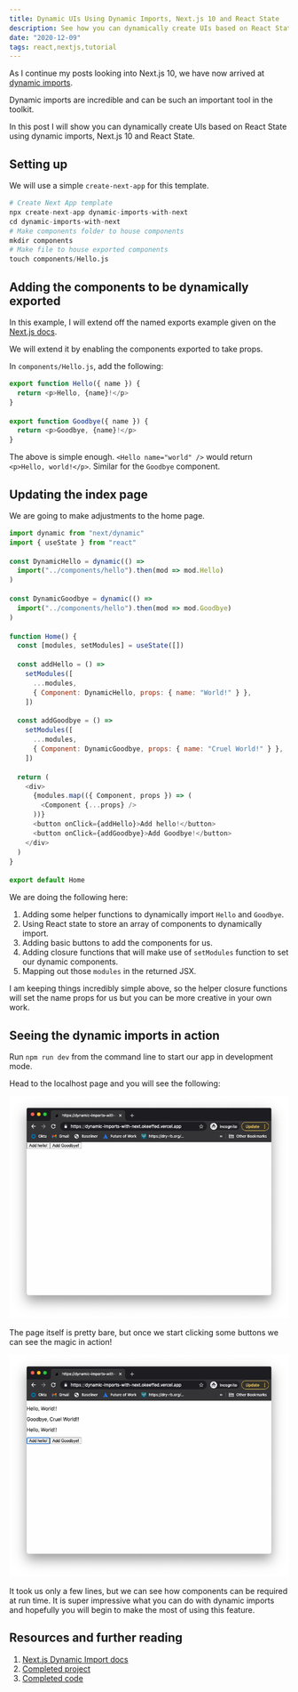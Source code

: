 ```yaml
---
title: Dynamic UIs Using Dynamic Imports, Next.js 10 and React State
description: See how you can dynamically create UIs based on React State using dynamic imports, Next.js 10 and React State
date: "2020-12-09"
tags: react,nextjs,tutorial
---
```


As I continue my posts looking into Next.js 10, we have now arrived at [dynamic imports](https://nextjs.org/docs/advanced-features/dynamic-import).

Dynamic imports are incredible and can be such an important tool in the toolkit.

In this post I will show you can dynamically create UIs based on React State using dynamic imports, Next.js 10 and React State.

## Setting up

We will use a simple `create-next-app` for this template.

```s
# Create Next App template
npx create-next-app dynamic-imports-with-next
cd dynamic-imports-with-next
# Make components folder to house components
mkdir components
# Make file to house exported components
touch components/Hello.js
```

## Adding the components to be dynamically exported

In this example, I will extend off the named exports example given on the [Next.js docs](https://nextjs.org/docs/advanced-features/dynamic-import).

We will extend it by enabling the components exported to take props.

In `components/Hello.js`, add the following:

```js
export function Hello({ name }) {
  return <p>Hello, {name}!</p>
}

export function Goodbye({ name }) {
  return <p>Goodbye, {name}!</p>
}
```

The above is simple enough. `<Hello name="world" />` would return `<p>Hello, world!</p>`. Similar for the `Goodbye` component.

## Updating the index page

We are going to make adjustments to the home page.

```js
import dynamic from "next/dynamic"
import { useState } from "react"

const DynamicHello = dynamic(() =>
  import("../components/hello").then(mod => mod.Hello)
)

const DynamicGoodbye = dynamic(() =>
  import("../components/hello").then(mod => mod.Goodbye)
)

function Home() {
  const [modules, setModules] = useState([])

  const addHello = () =>
    setModules([
      ...modules,
      { Component: DynamicHello, props: { name: "World!" } },
    ])

  const addGoodbye = () =>
    setModules([
      ...modules,
      { Component: DynamicGoodbye, props: { name: "Cruel World!" } },
    ])

  return (
    <div>
      {modules.map(({ Component, props }) => (
        <Component {...props} />
      ))}
      <button onClick={addHello}>Add hello!</button>
      <button onClick={addGoodbye}>Add Goodbye!</button>
    </div>
  )
}

export default Home
```

We are doing the following here:

1. Adding some helper functions to dynamically import `Hello` and `Goodbye`.
2. Using React state to store an array of components to dynamically import.
3. Adding basic buttons to add the components for us.
4. Adding closure functions that will make use of `setModules` function to set our dynamic components.
5. Mapping out those `modules` in the returned JSX.

I am keeping things incredibly simple above, so the helper closure functions will set the name props for us but you can be more creative in your own work.

## Seeing the dynamic imports in action

Run `npm run dev` from the command line to start our app in development mode.

Head to the localhost page and you will see the following:

![Empty page](../assets/2020-11-19-1-empty.png)

The page itself is pretty bare, but once we start clicking some buttons we can see the magic in action!

![After pressing buttons](../assets/2020-11-19-2-after-dynamic-imports.png)

It took us only a few lines, but we can see how components can be required at run time. It is super impressive what you can do with dynamic imports and hopefully you will begin to make the most of using this feature.

## Resources and further reading

1. [Next.js Dynamic Import docs](https://nextjs.org/docs/advanced-features/dynamic-import)
2. [Completed project](https://dynamic-imports-with-next.okeeffed.vercel.app/)
3. [Completed code](https://github.com/okeeffed/dynamic-imports-with-next.git)
